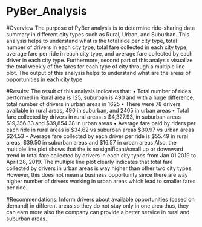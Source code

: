 # PyBer_Analysis
#Overview
The purpose of PyBer analysis is to determine ride-sharing data summary in different city types such as Rural, Urban, and Suburban. This analysis helps to understand what is the total ride per city type, total number of drivers in each city type, total fare collected in each city type, average fare per ride in each city type, and average fare collected by each driver in each city type. Furthermore, second part of this analysis visualize the total weekly of the fares for each type of city through a multiple line plot. The output of this analysis helps to understand what are the areas of opportunities in each city type

#Results: 
The result of this analysis indicates that: 
•	Total number of rides performed in Rural area is 125, suburban is 490 and with a huge difference, total number of drivers in urban areas in 1625
•	There were 78 drivers available in rural areas, 490 in suburban, and 2405 in urban areas
•	Total fare collected by drivers in rural areas is $4,327.93, in suburban areas $19,356.33 and $39,854.38 in urban areas
•	Average fare paid by riders per each ride in rural areas is $34.62 vs suburban areas $30.97 vs urban areas $24.53
•	Average fare collected by each driver per ride is $55.49 in rural areas, $39.50 in suburban areas and $16.57 in urban areas
Also, the multiple line plot shows that the is no significant/small up or downward trend in total fare collected by drivers in each city types from Jan 01 2019 to April 28, 2019. The multiple line plot clearly indicates that total fare collected by drivers in urban areas is way higher than other two city types. However, this does not mean a business opportunity since there are way higher number of drivers working in urban areas which lead to smaller fares per ride. 

#Recommendations: 
Inform drivers about available opportunities (based on demand) in different areas so they do not stay only in one area thus, they can earn more also the company can provide a better service in rural and suburban areas. 
